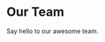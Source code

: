 <script setup>
import { VPTeamMembers } from 'vitepress/theme'
import { team } from '@theme/composables/team'
</script>

# Our Team

Say hello to our awesome team.

<VPTeamMembers size="small" :members="team" />
